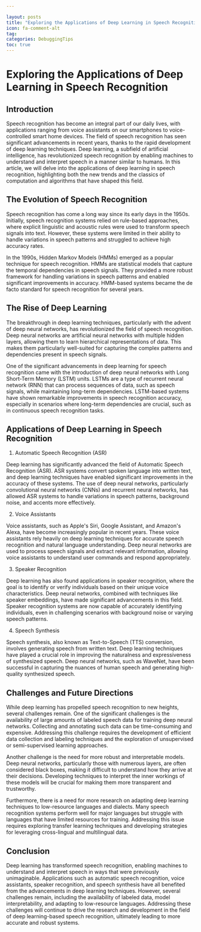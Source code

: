 ```yaml
---

layout: posts
title: "Exploring the Applications of Deep Learning in Speech Recognition"
icon: fa-comment-alt
tag:      
categories: DebuggingTips
toc: true
---
```




# Exploring the Applications of Deep Learning in Speech Recognition

## Introduction

Speech recognition has become an integral part of our daily lives, with applications ranging from voice assistants on our smartphones to voice-controlled smart home devices. The field of speech recognition has seen significant advancements in recent years, thanks to the rapid development of deep learning techniques. Deep learning, a subfield of artificial intelligence, has revolutionized speech recognition by enabling machines to understand and interpret speech in a manner similar to humans. In this article, we will delve into the applications of deep learning in speech recognition, highlighting both the new trends and the classics of computation and algorithms that have shaped this field.

## The Evolution of Speech Recognition

Speech recognition has come a long way since its early days in the 1950s. Initially, speech recognition systems relied on rule-based approaches, where explicit linguistic and acoustic rules were used to transform speech signals into text. However, these systems were limited in their ability to handle variations in speech patterns and struggled to achieve high accuracy rates.

In the 1990s, Hidden Markov Models (HMMs) emerged as a popular technique for speech recognition. HMMs are statistical models that capture the temporal dependencies in speech signals. They provided a more robust framework for handling variations in speech patterns and enabled significant improvements in accuracy. HMM-based systems became the de facto standard for speech recognition for several years.

## The Rise of Deep Learning

The breakthrough in deep learning techniques, particularly with the advent of deep neural networks, has revolutionized the field of speech recognition. Deep neural networks are artificial neural networks with multiple hidden layers, allowing them to learn hierarchical representations of data. This makes them particularly well-suited for capturing the complex patterns and dependencies present in speech signals.

One of the significant advancements in deep learning for speech recognition came with the introduction of deep neural networks with Long Short-Term Memory (LSTM) units. LSTMs are a type of recurrent neural network (RNN) that can process sequences of data, such as speech signals, while maintaining long-term dependencies. LSTM-based systems have shown remarkable improvements in speech recognition accuracy, especially in scenarios where long-term dependencies are crucial, such as in continuous speech recognition tasks.

## Applications of Deep Learning in Speech Recognition

1. Automatic Speech Recognition (ASR)

Deep learning has significantly advanced the field of Automatic Speech Recognition (ASR). ASR systems convert spoken language into written text, and deep learning techniques have enabled significant improvements in the accuracy of these systems. The use of deep neural networks, particularly convolutional neural networks (CNNs) and recurrent neural networks, has allowed ASR systems to handle variations in speech patterns, background noise, and accents more effectively.

2. Voice Assistants

Voice assistants, such as Apple's Siri, Google Assistant, and Amazon's Alexa, have become increasingly popular in recent years. These voice assistants rely heavily on deep learning techniques for accurate speech recognition and natural language understanding. Deep neural networks are used to process speech signals and extract relevant information, allowing voice assistants to understand user commands and respond appropriately.

3. Speaker Recognition

Deep learning has also found applications in speaker recognition, where the goal is to identify or verify individuals based on their unique voice characteristics. Deep neural networks, combined with techniques like speaker embeddings, have made significant advancements in this field. Speaker recognition systems are now capable of accurately identifying individuals, even in challenging scenarios with background noise or varying speech patterns.

4. Speech Synthesis

Speech synthesis, also known as Text-to-Speech (TTS) conversion, involves generating speech from written text. Deep learning techniques have played a crucial role in improving the naturalness and expressiveness of synthesized speech. Deep neural networks, such as WaveNet, have been successful in capturing the nuances of human speech and generating high-quality synthesized speech.

## Challenges and Future Directions

While deep learning has propelled speech recognition to new heights, several challenges remain. One of the significant challenges is the availability of large amounts of labeled speech data for training deep neural networks. Collecting and annotating such data can be time-consuming and expensive. Addressing this challenge requires the development of efficient data collection and labeling techniques and the exploration of unsupervised or semi-supervised learning approaches.

Another challenge is the need for more robust and interpretable models. Deep neural networks, particularly those with numerous layers, are often considered black boxes, making it difficult to understand how they arrive at their decisions. Developing techniques to interpret the inner workings of these models will be crucial for making them more transparent and trustworthy.

Furthermore, there is a need for more research on adapting deep learning techniques to low-resource languages and dialects. Many speech recognition systems perform well for major languages but struggle with languages that have limited resources for training. Addressing this issue requires exploring transfer learning techniques and developing strategies for leveraging cross-lingual and multilingual data.

## Conclusion

Deep learning has transformed speech recognition, enabling machines to understand and interpret speech in ways that were previously unimaginable. Applications such as automatic speech recognition, voice assistants, speaker recognition, and speech synthesis have all benefited from the advancements in deep learning techniques. However, several challenges remain, including the availability of labeled data, model interpretability, and adapting to low-resource languages. Addressing these challenges will continue to drive the research and development in the field of deep learning-based speech recognition, ultimately leading to more accurate and robust systems.